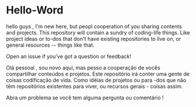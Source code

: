 # Hello-Word
hello guys , I'm new here, but peopl cooperation of you sharing contents and projects.
This repository will contain a sundry of coding-life things. 
Like project ideas or to-dos that don't have existing repositories to live on, or general resources -- things like that.

Open an issue if you've got a question or feedback!

Olá pessoal , sou novo aqui, mas pesso a cooperação de vocês compartilhar conteúdos e projetos.
Este repositório irá conter uma gente de coisas codificação de vida. Como idéias de projetos ou para -dos que não têm repositórios existentes para viver, ou recursos gerais - coisas assim.

Abra um problema se você tem alguma pergunta ou comentário !
